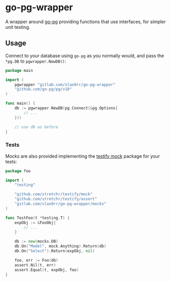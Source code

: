 # go-pg-wrapper

A wrapper around [go-pg](https://github.com/go-pg/pg) providing functions that
use interfaces, for simpler unit testing.

## Usage

Connect to your database using `go-pg` as you normally would, and pass the
`*pg.DB` to `pgwrapper.NewDB()`:

```go
package main

import (
	pgwrapper "gitlab.com/slax0rr/go-pg-wrapper"
	"github.com/go-pg/pg/v10"
)

func main() {
	db := pgwrapper.NewDB(pg.Connect(&pg.Options{
		// ...
	}))

    // use db as before
}
```

### Tests

Mocks are also provided implementing the
[testify mock](https://godoc.org/github.com/stretchr/testify/mock) package for
your tests:

```go
package foo

import (
	"testing"

	"github.com/stretchr/testify/mock"
	"github.com/stretchr/testify/assert"
	"gitlab.com/slax0rr/go-pg-wrapper/mocks"
)

func TestFoo(t *testing.T) {
	expObj := &FooObj{
		// ...
	}

	db := new(mocks.DB)
	db.On("Model", mock.Anything).Return(db)
	db.On("Select").Return(expObj, nil)

	foo, err := Foo(db)
	assert.Nil(t, err)
	assert.Equal(t, expObj, foo)
}
```
